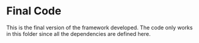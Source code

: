 # Final Code

This is the final version of the framework developed. The code only works in this folder since all the dependencies are defined here. 
